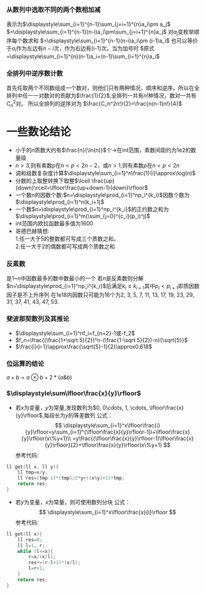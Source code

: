 <script type="text/javascript" src="http://cdn.mathjax.org/mathjax/latest/MathJax.js?config=TeX-AMS-MML_HTMLorMML"></script>
<script type="text/x-mathjax-config">
    MathJax.Hub.Config({ tex2jax: {inlineMath: [['$', '$']]}, messageStyle: "none" });
</script>
### 从数列中选取不同的两个数相加减
表示为$\displaystyle\sum_{i=1}^{n-1}\sum_{j=i+1}^{n}a_i\pm a_j$
$=\displaystyle\sum_{i=1}^{n-1}(n-i)a_i\pm\sum_{j=i+1}^{n}a_j$
对$a_j$变枚举顺序每个数求和
$=\displaystyle\sum_{i=1}^{n-1}(n-i)a_i\pm (i-1)a_i$
也可以等价于$a_i$作为左边有$n-i$次，作为右边有(i-1)次。当为加号时
$原式=\displaystyle\sum_{i=1}^{n}(n-1)a_i=(n-1)\sum_{i=1}^{n}a_i$

### 全排列中逆序数计数
首先任取两个不同数组成一个数对，则他们只有两种情况，顺序和逆序。所以在全排列中任一一对数对的贡献为$\frac{1}{2}$,全排列一共有$n!$种情况，数对一共有 $C_n^2$对。
所以全排列的逆序对为
$\frac{C_n^2n!}{2}=\frac{n(n-1)n!}{4}$

# 一些数论结论
+ 小于的$n$质数大约有$\frac{n}{\ln(n)}$个$\rightarrow$在int范围，素数间距约为1e2的数量级
+ $n>3$,则有素数$p$在$n<p<2n-2$，或$n>1$,则有素数$p$在$n<p<2n$
+ 调和级数复杂度计算$\displaystyle\sum_{i=1}^n\frac{1}{i}\approx\log(n)$
+ 分数的上取整转换下取整$\lceil \frac{up}{down}\rceil=\lfloor\frac{up+down-1}{down}\rfloor$
+ 一个数$n$的因数个数:$n=\displaystyle\prod_{i=1}^np_i^{k_i}$因数个数为$\displaystyle\prod_{i=1}^n(k_i+1)$
+ 一个数$n=\displaystyle\prod_{i=1}^np_i^{k_i}$的正约数之和为$\displaystyle\prod_{i=1}^m(\sum_{j=0}^{c_i}(p_i)^j)$
+ int范围内欧拉函数最多值为1600
+ 哥德巴赫猜想:<br>1.任一大于5的整数都可写成三个质数之和。<br>2.任一大于2的偶数都可写成两个质数之和


### 反素数
是1~$n$中因数最多的数中数最小的一个
若$n$是反素数则分解$n=\displaystyle\prod_{i=1}^np_i^{k_i}$后满足$k_i\geq k_{i+1}$其中$p_i<p_{i+1}$即质因数因子是不上升序列
在1e18内因数只可能为16个为2, 3, 5, 7, 11, 13, 17, 19, 23, 29, 31, 37, 41, 43, 47, 53.

### 斐波那契数列及其推论
+ $\displaystyle\sum_{i=1}^nf_i=f_{n+2}-1或-f_2$
+ $f_n=\frac{(\frac{1+\sqrt
5}{2})^n-(\frac{1-\sqrt
5}{2})-n}{\sqrt{5}}$
+ $\frac{i}{i-1}\approx\frac{\sqrt{5}-1}{2}\approx0.618$



### 位运算的结论
$a + b = a\otimes b  + 2*(a\&b)$

### $\displaystyle\sum\lfloor\frac{x}{y}\rfloor$
+ 若$x$为变量，$y$为常量,发现数列为$0, 0\cdots, 1, \cdots, \lfloor\frac{x}{y}\rfloor$,每段长为$y$的等差数列
  公式：
  $$
  \displaystyle\sum_{i=1}^x\lfloor\frac{i}{y}\rfloor=y\sum_{i=1}^{\lfloor\frac{x}{y}\rfloor-1}i+\lfloor\frac{x}{y}\rfloor(x\%y+1)\\
  =y\frac{(\lfloor\frac{x}{y}\rfloor-1)\lfloor\frac{x}{y}\rfloor}{2}+\lfloor\frac{x}{y}\rfloor(x\%y+1)
  $$
参考代码:
```C++
ll get(ll x, ll y){
    ll tmp=x/y;
    ll res=(tmp-1)*(tmp)/2*y+((x%y)+1)*tmp;
    return res;
}
```
+ 若$y$为变量，$x$为常量，则可使用数列分块
  公式：
  $$
  \displaystyle\sum_{i=1}^x\lfloor\frac{x}{i}\rfloor
  $$
参考代码:
```C++
ll get(ll x){
    ll res=0;
    ll l=1, r;
    while (l<=x){
        r=x/(x/l);
        res+=(r-l+1)*(x/l);
        l=r+1;
    }
    return res;
}
```
